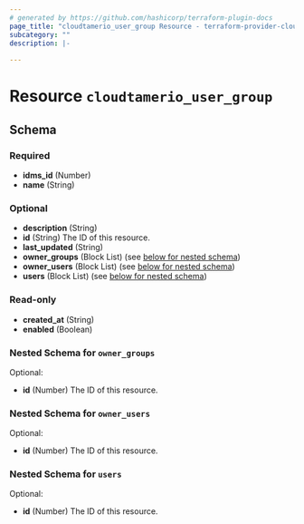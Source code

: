 ```yaml
---
# generated by https://github.com/hashicorp/terraform-plugin-docs
page_title: "cloudtamerio_user_group Resource - terraform-provider-cloudtamerio"
subcategory: ""
description: |-
  
---
```


# Resource `cloudtamerio_user_group`





<!-- schema generated by tfplugindocs -->
## Schema

### Required

- **idms_id** (Number)
- **name** (String)

### Optional

- **description** (String)
- **id** (String) The ID of this resource.
- **last_updated** (String)
- **owner_groups** (Block List) (see [below for nested schema](#nestedblock--owner_groups))
- **owner_users** (Block List) (see [below for nested schema](#nestedblock--owner_users))
- **users** (Block List) (see [below for nested schema](#nestedblock--users))

### Read-only

- **created_at** (String)
- **enabled** (Boolean)

<a id="nestedblock--owner_groups"></a>
### Nested Schema for `owner_groups`

Optional:

- **id** (Number) The ID of this resource.


<a id="nestedblock--owner_users"></a>
### Nested Schema for `owner_users`

Optional:

- **id** (Number) The ID of this resource.


<a id="nestedblock--users"></a>
### Nested Schema for `users`

Optional:

- **id** (Number) The ID of this resource.


